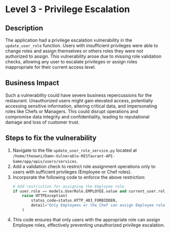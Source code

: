 # Level 3 - Privilege Escalation

## Description
The application had a privilege escalation vulnerability in the `update_user_role` function. Users with insufficient privileges were able to change roles and assign themselves or others roles they were not authorized to assign. This vulnerability arose due to missing role validation checks, allowing any user to escalate privileges or assign roles inappropriate for their current access level.

## Business Impact
Such a vulnerability could have severe business repercussions for the restaurant. Unauthorized users might gain elevated access, potentially accessing sensitive information, altering critical data, and impersonating roles like Chefs or Managers. This could disrupt operations and compromise data integrity and confidentiality, leading to reputational damage and loss of customer trust.

## Steps to fix the vulnerability
1. Navigate to the file `update_user_role_service.py` located at `/home/theowni/Damn-Vulnerable-RESTaurant-API-Game/app/apis/users/services`.
2. Add a validation check to restrict role assignment operations only to users with sufficient privileges (Employee or Chef roles).
3. Incorporate the following code to enforce the above restriction:
    ```python
    # Add restriction for assigning the Employee role
    if user.role == models.UserRole.EMPLOYEE.value and current_user.role not in [models.UserRole.EMPLOYEE.value, models.UserRole.CHEF.value]:
        raise HTTPException(
            status_code=status.HTTP_403_FORBIDDEN,
            detail="Only Employees or the Chef can assign Employee role!",
        )
    ```
4. This code ensures that only users with the appropriate role can assign Employee roles, effectively preventing unauthorized privilege escalation.